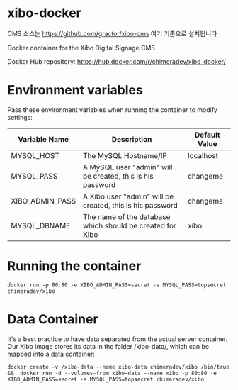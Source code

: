 # xibo-docker
CMS 소스는 
https://github.com/gractor/xibo-cms
여기 기준으로 설치됩니다


Docker container for the Xibo Digital Signage CMS

Docker Hub repository: https://hub.docker.com/r/chimeradev/xibo-docker/

# Environment variables

Pass these environment variables when running the container to modify settings:

Variable Name | Description | Default Value
--------------|-------------|--------------
MYSQL_HOST    | The MySQL Hostname/IP | localhost
MYSQL_PASS    | A MySQL user "admin" will be created, this is his password | changeme
XIBO_ADMIN_PASS | A Xibo user "admin" will be created, this is his password | changeme
MYSQL_DBNAME | The name of the database which should be created for Xibo | xibo


# Running the container

`docker run -p 80:80 -e XIBO_ADMIN_PASS=secret -e MYSQL_PASS=topsecret chimeradev/xibo`

# Data Container

It's a best practice to have data separated from the actual server container. Our Xibo image stores its data in the folder /xibo-data/, which can be mapped into a data container:

`docker create -v /xibo-data --name xibo-data chimeradev/xibo /bin/true && 
docker run -d --volumes-from xibo-data --name xibo -p 80:80 -e XIBO_ADMIN_PASS=secret -e MYSQL_PASS=topsecret chimeradev/xibo`
